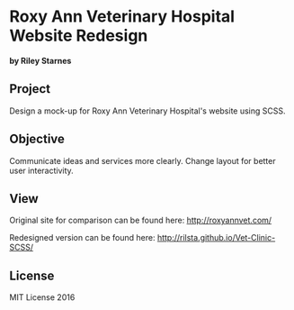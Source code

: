 # Roxy Ann Veterinary Hospital Website Redesign
**by Riley Starnes**

## Project
Design a mock-up for Roxy Ann Veterinary Hospital's website using SCSS.

## Objective
Communicate ideas and services more clearly. Change layout for better user interactivity.

## View

Original site for comparison can be found here: http://roxyannvet.com/

Redesigned version can be found here: http://rilsta.github.io/Vet-Clinic-SCSS/

## License
MIT License 2016

